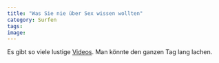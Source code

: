 ```yaml
---
title: "Was Sie nie über Sex wissen wollten"
category: Surfen
tags: 
image: 
---
```


Es gibt so viele lustige [Videos](http://www.das-bloggt.de/fundstucke/bitte-kein-sex/). Man könnte den ganzen Tag lang lachen.